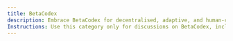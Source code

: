 ```yaml
---
title: BetaCodex
description: Embrace BetaCodex for decentralised, adaptive, and human-centric organisational design. Enable true agility beyond rigid hierarchies.
Instructions: Use this category only for discussions on BetaCodex, including decentralised decision-making, organisational transformation, complexity thinking, and adaptive leadership. Topics should focus on principles of BetaCodex, case studies, practical implementations, and its impact on Agile, Scrum, and business agility.
---
```


